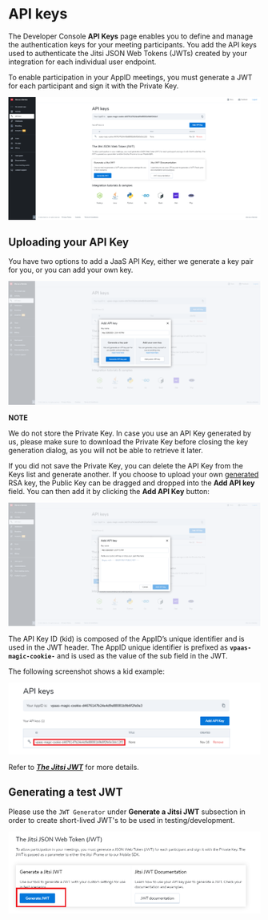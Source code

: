 # API keys

The Developer Console **API Keys** page enables you to define and manage the authentication keys for your meeting participants. You add the API keys used to authenticate the Jitsi JSON Web Tokens (JWTs) created by your integration for each individual user endpoint.

To enable participation in your AppID meetings, you must generate a JWT for each participant and sign it with the Private Key.

![](../images/89adae5-api_keys.png "api_keys.png")

## Uploading your API Key

You have two options to add a JaaS API Key, either we generate a key pair for you, or you can add your own key.

![](../images/aef0353-add_api_key.png "add_api_key.png")

**NOTE**

We do not store the Private Key. In case you use an API Key generated by us, please make sure to download the Private Key before closing the key generation dialog, as you will not be able to retrieve it later.  
  
If you did not save the Private Key, you can delete the API Key from the Keys list and generate another.
If you choose to upload your own [generated](/jaas/docs/api-keys-generate-add#generating-your-jaas-api-key) RSA key, the Public Key can be dragged and dropped into the **Add API key** field. You can then add it by clicking the **Add API Key** button:

![](../images/4c97aa8-add_your_api_key.png "add_your_api_key.png")

The API Key ID (kid) is composed of the AppID’s unique identifier and is used in the JWT header. The AppID unique identifier is prefixed as **`vpaas-magic-cookie-`** and is used as the value of the sub field in the JWT.

The following screenshot shows a kid example:

![](../images/b0ef366-api_keys_kid.png "api_keys_kid.png")

Refer to [***The Jitsi JWT***](/jaas/docs/api-keys-jwt) for more details.

## Generating a test JWT

Please use the `JWT Generator` under **Generate a Jitsi JWT** subsection in order to create short-lived JWT's to be used in testing/development.

![](../images/e0d8af2-api_keys_jwt.png "api_keys_jwt.png")
